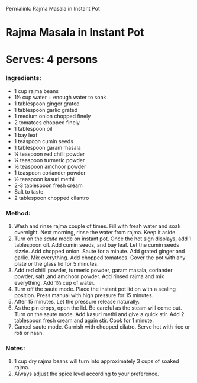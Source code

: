 Permalink: Rajma Masala in Instant Pot 

# Rajma Masala in Instant Pot 

# Serves: 4 persons

### Ingredients:
* 1 cup rajma beans 
* 1½ cup water + enough water to soak 
* 1 tablespoon ginger grated
* 1 tablespoon garlic grated
* 1 medium onion chopped finely
* 2 tomatoes chopped finely
* 1 tablespoon oil
* 1 bay leaf
* 1 teaspoon cumin seeds
* 1 tablespoon garam masala
* ¼ teaspoon red chilli powder
* ¼ teaspoon turmeric powder
* ½ teaspoon amchoor powder
* 1 teaspoon coriander powder
* ½ teaspoon kasuri methi
* 2-3 tablespoon fresh cream
* Salt to taste
* 2 tablespoon chopped cilantro

### Method:
1. Wash and rinse rajma couple of times. Fill with fresh water and soak overnight. 
Next morning, rinse the water from rajma. Keep it aside.
2. Turn on the _saute_ mode on instant pot. Once the hot sign displays, add 1 tablespoon oil. Add cumin seeds, and bay leaf. Let the cumin seeds sizzle. Add chopped onion. Saute for a minute. Add grated ginger and garlic. Mix everything. Add chopped tomatoes. Cover the pot with any plate or the glass lid for 5 minutes.
3. Add red chilli powder, turmeric powder, garam masala, coriander powder, salt ,and amchoor powder. Add rinsed rajma and mix everything. Add 1½ cup of water.
4. Turn off the saute mode. Place the instant pot lid on with a sealing position. Press manual with high pressure for 15 minutes. 
5. After 15 minutes, Let the pressure release naturally. 
6. As the pin drops, open the lid. Be careful as the steam will come out. Turn on the saute mode.  Add kasuri methi and give a quick stir. Add 2 tablespoon fresh cream and again stir. Cook for 1 minute.
7. Cancel saute mode. Garnish with chopped cilatro. Serve hot with rice or roti or naan. 

### Notes:
1. 1 cup dry rajma beans will turn into approximately 3 cups of soaked rajma. 
2. Always adjust the spice level according to your preference.